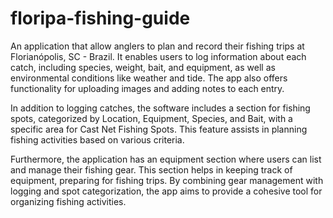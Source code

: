 # floripa-fishing-guide
An application that allow anglers to plan and record their fishing trips at Florianópolis, SC - Brazil. It enables users to log information about each catch, including species, weight, bait, and equipment, as well as environmental conditions like weather and tide. The app also offers functionality for uploading images and adding notes to each entry.

In addition to logging catches, the software includes a section for fishing spots, categorized by Location, Equipment, Species, and Bait, with a specific area for Cast Net Fishing Spots. This feature assists in planning fishing activities based on various criteria.

Furthermore, the application has an equipment section where users can list and manage their fishing gear. This section helps in keeping track of equipment, preparing for fishing trips. By combining gear management with logging and spot categorization, the app aims to provide a cohesive tool for organizing fishing activities.